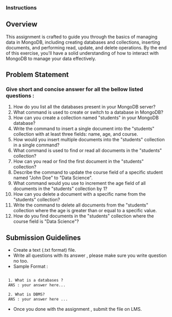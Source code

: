 ### **Instructions**

## **Overview**

This assignment is crafted to guide you through the basics of managing data in MongoDB, including creating databases and collections, inserting documents, and performing read, update, and delete operations. By the end of this exercise, you'll have a solid understanding of how to interact with MongoDB to manage your data effectively.

## **Problem Statement**

### **Give short and concise answer for all the bellow listed questions :**

1. How do you list all the databases present in your MongoDB server?
2. What command is used to create or switch to a database in MongoDB?
3. How can you create a collection named "students" in your MongoDB database?
4. Write the command to insert a single document into the "students" collection with at least three fields: name, age, and course.
5. How would you insert multiple documents into the "students" collection in a single command?
6. What command is used to find or read all documents in the "students" collection?
7. How can you read or find the first document in the "students" collection?
8. Describe the command to update the course field of a specific student named "John Doe" to "Data Science".
9. What command would you use to increment the age field of all documents in the "students" collection by 1?
10. How can you delete a document with a specific name from the "students" collection?
11. Write the command to delete all documents from the "students" collection where the age is greater than or equal to a specific value.
12. How do you find documents in the "students" collection where the course field is "Data Science"?

## **Submission Guidelines**

- Create a text (.txt format) file.
- Write all questions with its answer , please make sure you write question no too.
- Sample Format :

```txt

 1. What is a databases ?
 ANS : your answer here...

 2. What is DBMS?
 ANS : your answer here ...

```

- Once you done with the assignment , submit the file on LMS.